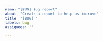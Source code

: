 ```yaml
---
name: "[BUG] Bug report"
about: "Create a report to help us improve"
title: "[BUG] "
labels: bug
assignees: ''

---
```



